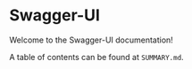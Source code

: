# Swagger-UI

Welcome to the Swagger-UI documentation!

A table of contents can be found at `SUMMARY.md`.
